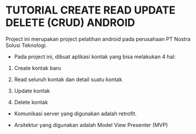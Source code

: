 TUTORIAL CREATE READ UPDATE DELETE (CRUD) ANDROID
=======================================================================================

Project ini merupakan project pelatihan android pada perusahaan PT Nostra Solusi Teknologi.

- Pada project ini, dibuat aplikasi kontak yang bisa melakukan 4 hal:

1. Create kontak baru

2. Read seluruh kontak dan detail suatu kontak

3. Update kontak

4. Delete kontak

- Komunikasi server yang digunakan adalah retrofit.

- Arsitektur yang digunakan adalah Model View Presenter (MVP)
